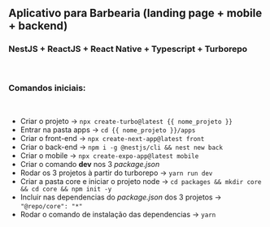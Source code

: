 ## Aplicativo para Barbearia (landing page + mobile + backend)
### **NestJS + ReactJS + React Native + Typescript + Turborepo**
<br>

### Comandos iniciais:

<br>

- Criar o projeto → `npx create-turbo@latest {{ nome_projeto }}`
- Entrar na pasta apps → `cd {{ nome_projeto }}/apps`
- Criar o front-end → `npx create-next-app@latest front`
- Criar o back-end → `npm i -g @nestjs/cli && nest new back`
- Criar o mobile → `npx create-expo-app@latest mobile`
- Criar o comando **dev** nos 3 *package.json*
- Rodar os 3 projetos à partir do turborepo → `yarn run dev`
- Criar a pasta core e iniciar o projeto node → `cd packages && mkdir core && cd core && npm init -y`
- Incluir nas dependencias do *package.json* dos 3 projetos → `"@repo/core": "*"`
- Rodar o comando de instalação das dependencias → `yarn`
